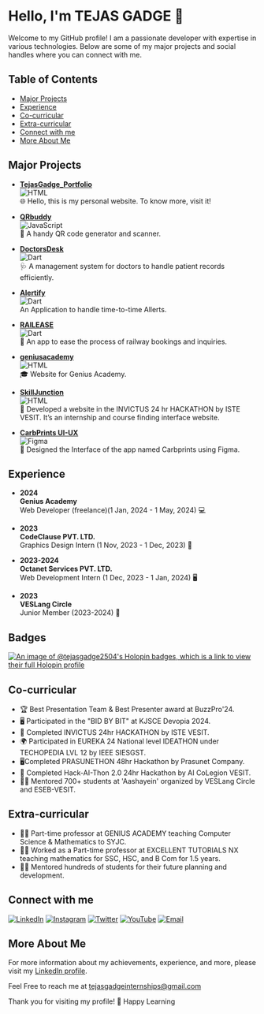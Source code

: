 # Hello, I'm TEJAS GADGE 👋

Welcome to my GitHub profile! I am a passionate developer with expertise in various technologies. Below are some of my major projects and social handles where you can connect with me.

## Table of Contents
- [Major Projects](#major-projects)
- [Experience](#experience)
- [Co-curricular](#co-curricular)
- [Extra-curricular](#extra-curricular)
- [Connect with me](#connect-with-me)
- [More About Me](#more-about-me)

## Major Projects

- **[TejasGadge_Portfolio](https://github.com/tejasgadge2504/TejasGadge_Portfolio)**  
  ![HTML](https://img.shields.io/badge/Code-HTML-orange?style=flat-square)  
  🌐 Hello, this is my personal website. To know more, visit it!

- **[QRbuddy](https://github.com/tejasgadge2504/QRbuddy)**  
  ![JavaScript](https://img.shields.io/badge/Code-JavaScript-yellow?style=flat-square)  
  📱 A handy QR code generator and scanner.

- **[DoctorsDesk](https://github.com/tejasgadge2504/DoctorsDesk)**  
  ![Dart](https://img.shields.io/badge/Code-Dart-green?style=flat-square)  
  🩺 A management system for doctors to handle patient records efficiently.

- **[Alertify](https://github.com/tejasgadge2504/Alertify)**  
  ![Dart](https://img.shields.io/badge/Code-Dart-green?style=flat-square)  
  An Application to handle time-to-time Allerts.

- **[RAILEASE](https://github.com/tejasgadge2504/RAILEASE)**  
  ![Dart](https://img.shields.io/badge/Code-Dart-green?style=flat-square)  
  🚆 An app to ease the process of railway bookings and inquiries.

- **[geniusacademy](https://github.com/tejasgadge2504/geniusacademy)**  
  ![HTML](https://img.shields.io/badge/Code-HTML-orange?style=flat-square)  
  🎓 Website for Genius Academy.

- **[SkillJunction](https://github.com/tejasgadge2504/SkillJunction)**  
  ![HTML](https://img.shields.io/badge/Code-HTML-orange?style=flat-square)  
  💼 Developed a website in the INVICTUS 24 hr HACKATHON by ISTE VESIT. It’s an internship and course finding interface website.

- **[CarbPrints UI-UX](https://github.com/tejasgadge2504/CarbPrints-UI-UX)**  
  ![Figma](https://img.shields.io/badge/Design-Figma-blue?style=flat-square)  
  🎨 Designed the Interface of the app named Carbprints using Figma.

## Experience

- **2024**  
  **Genius Academy**  
  Web Developer (freelance)(1 Jan, 2024 - 1 May, 2024) 💻

- **2023**  
  **CodeClause PVT. LTD.**  
  Graphics Design Intern (1 Nov, 2023 - 1 Dec, 2023) 🎨

- **2023-2024**  
  **Octanet Services PVT. LTD.**  
  Web Development Intern (1 Dec, 2023 - 1 Jan, 2024) 🖥️

- **2023**  
  **VESLang Circle**  
  Junior Member (2023-2024) 👥

## Badges
[![An image of @tejasgadge2504's Holopin badges, which is a link to view their full Holopin profile](https://holopin.me/tejasgadge2504)](https://holopin.io/@tejasgadge2504)

## Co-curricular

- 🏆 Best Presentation Team & Best Presenter award at BuzzPro'24.
- 🖥️ Participated in the "BID BY BIT" at KJSCE Devopia 2024.
- 🏅 Completed INVICTUS 24hr HACKATHON by ISTE VESIT.
- 🌍 Participated in EUREKA 24 National level IDEATHON under TECHOPEDIA LVL 12 by IEEE SIESGST.
- 🖥️Completed PRASUNETHON 48hr Hackathon by Prasunet Company.
- 🤖 Completed Hack-AI-Thon 2.0 24hr Hackathon by AI CoLegion VESIT.
- 👨‍🏫 Mentored 700+ students at 'Aashayein' organized by VESLang Circle and ESEB-VESIT.

## Extra-curricular

- 👨‍🏫 Part-time professor at GENIUS ACADEMY teaching Computer Science & Mathematics to SYJC.
- 👨‍🏫 Worked as a Part-time professor at EXCELLENT TUTORIALS NX teaching mathematics for SSC, HSC, and B Com for 1.5 years.
- 👨‍🏫 Mentored hundreds of students for their future planning and development.

## Connect with me

[![LinkedIn](https://img.shields.io/badge/LinkedIn-0A66C2?style=for-the-badge&logo=linkedin&logoColor=white)](https://www.linkedin.com/in/tejas-gadge-8a395b258/)
[![Instagram](https://img.shields.io/badge/Instagram-E4405F?style=for-the-badge&logo=instagram&logoColor=white)](https://www.instagram.com/tejas.gadge.108/)
[![Twitter](https://img.shields.io/badge/Twitter-1DA1F2?style=for-the-badge&logo=twitter&logoColor=white)](https://x.com/TEJASGADGE2504)
[![YouTube](https://img.shields.io/badge/YouTube-FF0000?style=for-the-badge&logo=youtube&logoColor=white)](https://www.youtube.com/@tejasgadge)
[![Email](https://img.shields.io/badge/Email-D14836?style=for-the-badge&logo=gmail&logoColor=white)](mailto:tejasgadgeinternships@gmail.com)

## More About Me

For more information about my achievements, experience, and more, please visit my [LinkedIn profile](https://www.linkedin.com/in/tejas-gadge-8a395b258/).

Feel Free to reach me at tejasgadgeinternships@gmail.com 

Thank you for visiting my profile! 🤖
Happy Learning
